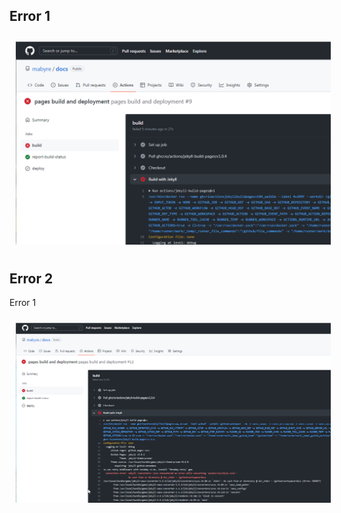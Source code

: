 
## Error 1

<img style="margin: 10px" src="https://github.com/mabyre/docs/blob/master/images/2022-07-21_15h36_12.png" alt="Error" />

## Error 2

Error 1

<img style="margin: 10px" src="images\2022-07-21_16h02_29.png" alt="Error" />
